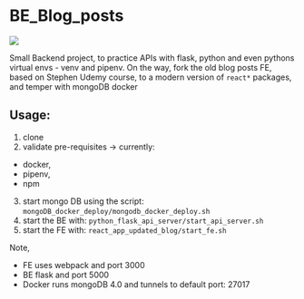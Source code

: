 # BE_Blog_posts
![](assets/demo_v0.1.gif)

Small Backend project,
to practice APIs with flask, python and even pythons virtual envs - venv and pipenv.
On the way, fork the old blog posts FE,
based on Stephen Udemy course,
to a modern version of `react*` packages,
and temper with mongoDB docker

## Usage:
1. clone
2. validate pre-requisites -> currently:
* docker,
* pipenv,
* npm
3. start mongo DB using the script: `mongoDB_docker_deploy/mongodb_docker_deploy.sh`
4. start the BE with: `python_flask_api_server/start_api_server.sh`
5. start the FE with: `react_app_updated_blog/start_fe.sh`

Note,
* FE uses webpack and port 3000
* BE flask and port 5000
* Docker runs mongoDB 4.0 and tunnels to default port: 27017

